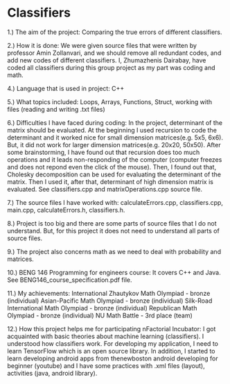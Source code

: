 # Classifiers

1.) The aim of the project: Comparing the true errors of different classifiers.

2.) How it is done: We were given source files that were written by professor Amin Zollanvari, and we should remove all redundant codes, and add new codes of different classifiers. I, Zhumazhenis Dairabay, have coded all classifiers during this group project as my part was coding and math. 

4.) Language that is used in project: C++

5.) What topics included: Loops, Arrays, Functions, Struct, working with files (reading and writing .txt files)

6.) Difficulties I have faced during coding: In the project, determinant of the matrix should be evaluated. At the beginning I used recursion to code the determinant and it worked nice for small dimension matrices(e.g. 5x5, 6x6). But, it did not work for larger dimension matrices(e.g. 20x20, 50x50). After some brainstorming, I have found out that recursion does too much operations and it leads non-responding of the computer (computer freezes and does not repond even the click of the mouse). Then, I found out that, Cholesky decomposition can be used for evaluating the determinant of the matrix. Then I used it, after that, determinant of high dimension matrix is evaluated. See classifiers.cpp and matrixOperations.cpp source file.

7.) The source files I have worked with: calculateErrors.cpp, classifiers.cpp, main.cpp, calculateErrors.h, classifiers.h.

8.) Project is too big and there are some parts of source files that I do not understand. But, for this project it does not need to understand all parts of source files. 

9.) The project also concerns math as we need to deal with probability and matrices.

10.) BENG 146 Programming for engineers course: It covers C++ and Java. See BENG146_course_specification.pdf file.

11.) My achievements:
International Zhautykov Math Olympiad - bronze (individual)
Asian-Pacific Math Olympiad - bronze (individual)
Silk-Road International Math Olympiad - bronze (individual)
Republican Math Olympiad - bronze (individual)
NU Math Battle - 3rd place (team)

12.) How this project helps me for participating nFactorial Incubator: I got acquainted with basic theories about machine learning (classifiers). I understood how classifiers work. For developing my application, I need to learn TensorFlow which is an open source library. In addition, I started to learn developing android apps from thenewboston android developing for beginner (youtube) and I have some practices with .xml files (layout), activities (java, android library).


